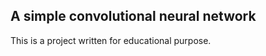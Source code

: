 A simple convolutional neural network
-------------------------------------
This is a project written for educational purpose.

